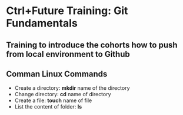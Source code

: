 # Ctrl+Future Training: Git Fundamentals  

## Training to introduce the cohorts how to push from local environment to Github

## Comman Linux Commands

  - Create a directory: **mkdir** name of the directory
  - Change directory: **cd** name of directory
  - Create a file: **touch** name of file
  - List the content of folder: **ls**
  
